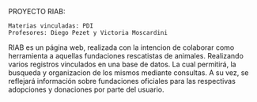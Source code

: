 PROYECTO RIAB: 

    Materias vinculadas: PDI    
    Profesores: Diego Pezet y Victoria Moscardini

RIAB es un página web, realizada con la intencion de colaborar como herramienta a aquellas fundaciones rescatistas de animales. Realizando varios registros vinculados en una base de datos. La cual permitirá, la busqueda y 
organizacion de los mismos mediante consultas. A su vez, se reflejará información sobre fundaciones oficiales para las respectivas adopciones y donaciones por parte del usuario.
